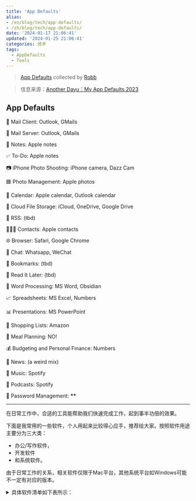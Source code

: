 ```yaml
---
title: 'App Defaults'
alias:
- /en/blog/tech/app-defaults/
- /zh/blog/tech/app-defaults/
date: '2024-01-17 21:06:41'
updated: '2024-01-25 21:06:41'
categories: 技术
tags:
  - AppDefaults
  - Tools
---
```


> [App Defaults](https://defaults.rknight.me) collected by [Robb](https://rknight.me)

> 信息来源：[Another Dayu：My App Defaults 2023](https://anotherdayu.com/2023/5452/)

## App Defaults

📨 Mail Client: Outlook, GMails

📮 Mail Server: Outlook, GMails

📝 Notes: Apple notes

✅ To-Do: Apple notes

📷 iPhone Photo Shooting: iPhone camera, Dazz Cam

<!-- more -->

🟦 Photo Management: Apple photos

📆 Calendar: Apple calendar, Outlook calendar

📁 Cloud File Storage: iCloud, OneDrive, Google Drive

📖 RSS: (tbd)

🙍🏻‍♂️ Contacts: Apple contacts

🌐 Browser: Safari, Google Chrome

💬 Chat: Whatsapp, WeChat

🔖 Bookmarks: (tbd)

📑 Read It Later: (tbd)

📜 Word Processing: MS Word, Obsidian

📈 Spreadsheets: MS Excel, Numbers

📊 Presentations: MS PowerPoint

🛒 Shopping Lists: Amazon

🍴 Meal Planning: NO!

💰 Budgeting and Personal Finance: Numbers

📰 News: (a weird mix)

🎵 Music: Spotify

🎤 Podcasts: Spotify

🔐 Password Management: **\*\***

---

在日常工作中，合适的工具能帮助我们快速完成工作，起到事半功倍的效果。

下面是我常用的一些软件，个人用起来比较得心应手，推荐给大家。按照软件用途主要分为三大类：

- 办公/写作软件，
- 开发软件
- 和系统软件。

由于日常工作的关系，相关软件仅限于Mac平台，其他系统平台如Windows可能不一定有对应的版本。

<details>
<summary>具体软件清单如下表所示：</summary>

## 办公/写作软件

| 序号 | 名称             | 说明                             |
| ---- | ---------------- | -------------------------------- |
| 1    | Safari           | 浏览器                           |
| 2    | Google Chrome    | 浏览器                           |
| 3    | Microsoft Office | Word, Excel, PowerPoint, Outlook |
| 4    | Acrobat Reader   | PDF阅读器                        |
| 5    | hugo             | 开源静态站点生成器               |
| 6    | Bandizip         | 解压缩工具                       |

## 开发软件

| 序号 | 名称               | 说明          |
| ---- | ------------------ | ------------- |
| 1    | Node.js            | 尽量用LTS版本 |
| 2    | Python             | 尽量用LTS版本 |
| 3    | Git                | 代码管理      |
| 4    | Visual Studio Code | 业界良心      |
| 5    | Fig                | 代码补全      |
| 6    | Docker             | 容器化        |

## 系统软件

| 序号 | 名称   | 说明       |
| ---- | ------ | ---------- |
| 1    | RunCat | 状态栏插件 |

</details>
